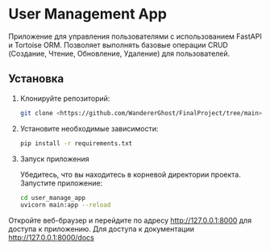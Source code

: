 # User Management App

Приложение для управления пользователями с использованием FastAPI и Tortoise ORM. 
Позволяет выполнять базовые операции CRUD (Создание, Чтение, Обновление, Удаление) для пользователей.

## Установка
1. Клонируйте репозиторий:
   ```bash
   git clone <https://github.com/WandererGhost/FinalProject/tree/main>

2. Установите необходимые зависимости:
    ```bash
    pip install -r requirements.txt
   
3. Запуск приложения

    Убедитесь, что вы находитесь в корневой директории проекта.
    Запустите приложение:
    ```bash
    cd user_manage_app
    uvicorn main:app --reload

Откройте веб-браузер и перейдите по адресу http://127.0.0.1:8000 для доступа к приложению.
Для доступа к документации http://127.0.0.1:8000/docs